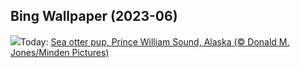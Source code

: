## Bing Wallpaper (2023-06)
![](https://www.bing.com/th?id=OHR.WorldOtterDay_EN-CA3068812460_UHD.jpg&w=1000)Today: [Sea otter pup, Prince William Sound, Alaska (© Donald M. Jones/Minden Pictures)](https://www.bing.com/th?id=OHR.WorldOtterDay_EN-CA3068812460_UHD.jpg)